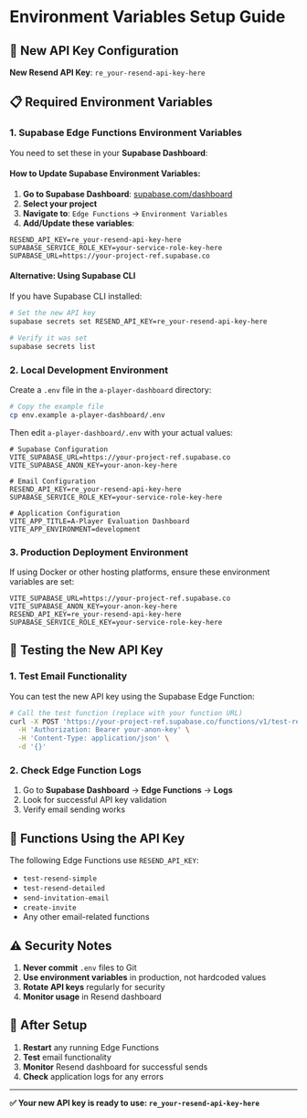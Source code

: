 # Environment Variables Setup Guide

## 🔐 **New API Key Configuration**

**New Resend API Key**: `re_your-resend-api-key-here`

## 📋 **Required Environment Variables**

### 1. **Supabase Edge Functions Environment Variables**

You need to set these in your **Supabase Dashboard**:

#### **How to Update Supabase Environment Variables:**

1. **Go to Supabase Dashboard**: [supabase.com/dashboard](https://supabase.com/dashboard)
2. **Select your project**
3. **Navigate to**: `Edge Functions` → `Environment Variables`
4. **Add/Update these variables**:

```env
RESEND_API_KEY=re_your-resend-api-key-here
SUPABASE_SERVICE_ROLE_KEY=your-service-role-key-here
SUPABASE_URL=https://your-project-ref.supabase.co
```

#### **Alternative: Using Supabase CLI**

If you have Supabase CLI installed:

```bash
# Set the new API key
supabase secrets set RESEND_API_KEY=re_your-resend-api-key-here

# Verify it was set
supabase secrets list
```

### 2. **Local Development Environment**

Create a `.env` file in the `a-player-dashboard` directory:

```bash
# Copy the example file
cp env.example a-player-dashboard/.env
```

Then edit `a-player-dashboard/.env` with your actual values:

```env
# Supabase Configuration
VITE_SUPABASE_URL=https://your-project-ref.supabase.co
VITE_SUPABASE_ANON_KEY=your-anon-key-here

# Email Configuration
RESEND_API_KEY=re_your-resend-api-key-here
SUPABASE_SERVICE_ROLE_KEY=your-service-role-key-here

# Application Configuration
VITE_APP_TITLE=A-Player Evaluation Dashboard
VITE_APP_ENVIRONMENT=development
```

### 3. **Production Deployment Environment**

If using Docker or other hosting platforms, ensure these environment variables are set:

```env
VITE_SUPABASE_URL=https://your-project-ref.supabase.co
VITE_SUPABASE_ANON_KEY=your-anon-key-here
RESEND_API_KEY=re_your-resend-api-key-here
SUPABASE_SERVICE_ROLE_KEY=your-service-role-key-here
```

## 🧪 **Testing the New API Key**

### 1. **Test Email Functionality**

You can test the new API key using the Supabase Edge Function:

```bash
# Call the test function (replace with your function URL)
curl -X POST 'https://your-project-ref.supabase.co/functions/v1/test-resend-simple' \
  -H 'Authorization: Bearer your-anon-key' \
  -H 'Content-Type: application/json' \
  -d '{}'
```

### 2. **Check Edge Function Logs**

1. Go to **Supabase Dashboard** → **Edge Functions** → **Logs**
2. Look for successful API key validation
3. Verify email sending works

## 🔄 **Functions Using the API Key**

The following Edge Functions use `RESEND_API_KEY`:

- `test-resend-simple`
- `test-resend-detailed`
- `send-invitation-email`
- `create-invite`
- Any other email-related functions

## ⚠️ **Security Notes**

1. **Never commit** `.env` files to Git
2. **Use environment variables** in production, not hardcoded values
3. **Rotate API keys** regularly for security
4. **Monitor usage** in Resend dashboard

## 🚀 **After Setup**

1. **Restart** any running Edge Functions
2. **Test** email functionality
3. **Monitor** Resend dashboard for successful sends
4. **Check** application logs for any errors

---

**✅ Your new API key is ready to use: `re_your-resend-api-key-here`**
